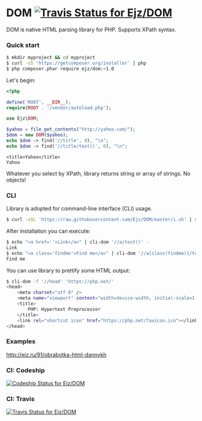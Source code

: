 # DOM [![Travis Status for Ejz/DOM](https://travis-ci.org/Ejz/DOM.svg?branch=master)](https://travis-ci.org/Ejz/DOM)

DOM is native HTML parsing library for PHP. Supports XPath syntax.

### Quick start

```bash
$ mkdir myproject && cd myproject
$ curl -sS 'https://getcomposer.org/installer' | php
$ php composer.phar require ejz/dom:~1.0
```

Let's begin:

```php
<?php

define('ROOT', __DIR__);
require(ROOT . '/vendor/autoload.php');

use Ejz\DOM;

$yahoo = file_get_contents("http://yahoo.com/");
$dom = new DOM($yahoo);
echo $dom -> find('//title', 0), "\n";
echo $dom -> find('//title/text()', 0), "\n";
```

```
<title>Yahoo</title>
Yahoo
```

Whatever you select by XPath, library returns string or array of strings. No objects!

### CLI

Library is adopted for command-line interface (CLI) usage.

```bash
$ curl -sSL 'https://raw.githubusercontent.com/Ejz/DOM/master/i.sh' | sudo bash
```

After installation you can execute:

```bash
$ echo "<a href=''>Link</a>" | cli-dom '//a/text()' -
Link
$ echo "<a class='findme'>Find me</a>" | cli-dom '//a[class(findme)]/text()' -
Find me
```

You can use library to prettify some HTML output:

```bash
$ cli-dom -f '//head' 'https://php.net/'
<head>
    <meta charset="utf-8" />
    <meta name="viewport" content="width=device-width, initial-scale=1.0" />
    <title>
        PHP: Hypertext Preprocessor
    </title>
    <link rel="shortcut icon" href="https://php.net/favicon.ico"></link>
</head>
```

### Examples

http://ejz.ru/91/obrabotka-html-dannykh

### CI: Codeship

[![Codeship Status for Ejz/DOM](https://codeship.com/projects/bcd7db20-6abb-0132-5494-2e0b75730361/status)](https://codeship.com/projects/53779)

### CI: Travis

[![Travis Status for Ejz/DOM](https://travis-ci.org/Ejz/DOM.svg?branch=master)](https://travis-ci.org/Ejz/DOM)
